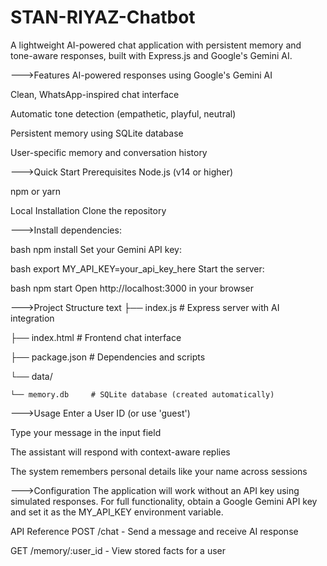 # STAN-RIYAZ-Chatbot
A lightweight AI-powered chat application with persistent memory and tone-aware responses, built with Express.js and Google's Gemini AI.

--->Features
   AI-powered responses using Google's Gemini AI

   Clean, WhatsApp-inspired chat interface

   Automatic tone detection (empathetic, playful, neutral)

   Persistent memory using SQLite database

   User-specific memory and conversation history

--->Quick Start
Prerequisites
Node.js (v14 or higher)

npm or yarn

Local Installation
Clone the repository

--->Install dependencies:

bash
npm install
Set your Gemini API key:

bash
export MY_API_KEY=your_api_key_here
Start the server:

bash
npm start
Open http://localhost:3000 in your browser

--->Project Structure
text
├── index.js          # Express server with AI integration

├── index.html        # Frontend chat interface

├── package.json      # Dependencies and scripts

└── data/

    └── memory.db     # SQLite database (created automatically)
--->Usage
Enter a User ID (or use 'guest')

Type your message in the input field

The assistant will respond with context-aware replies

The system remembers personal details like your name across sessions

--->Configuration
The application will work without an API key using simulated responses. For full functionality, obtain a Google Gemini API key and set it as the MY_API_KEY environment variable.

API Reference
POST /chat - Send a message and receive AI response

GET /memory/:user_id - View stored facts for a user
